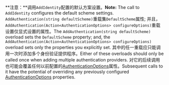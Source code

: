 <span data-ttu-id="0d4e9-101">**注意：**调用`AddIdentity`配置的默认方案设置。</span><span class="sxs-lookup"><span data-stu-id="0d4e9-101">**Note:** The call to `AddIdentity` configures the default scheme settings.</span></span> <span data-ttu-id="0d4e9-102">`AddAuthentication(string defaultScheme)`重载集`DefaultScheme`属性; 并且，`AddAuthentication(Action<AuthenticationOptions> configureOptions)`重载设置仅显式设置的属性。</span><span class="sxs-lookup"><span data-stu-id="0d4e9-102">The `AddAuthentication(string defaultScheme)` overload sets the `DefaultScheme` property; and, the `AddAuthentication(Action<AuthenticationOptions> configureOptions)` overload sets only the properties you explicitly set.</span></span> <span data-ttu-id="0d4e9-103">其中的任一重载应只能调用一次时添加多个身份验证提供程序。</span><span class="sxs-lookup"><span data-stu-id="0d4e9-103">Either of these overloads should only be called once when adding multiple authentication providers.</span></span> <span data-ttu-id="0d4e9-104">对它的后续调用也可能会覆盖任何以前配置的[AuthenticationOptions](https://docs.microsoft.com/aspnet/core/api/microsoft.aspnetcore.builder.authenticationoptions)属性。</span><span class="sxs-lookup"><span data-stu-id="0d4e9-104">Subsequent calls to it have the potential of overriding any previously configured [AuthenticationOptions](https://docs.microsoft.com/aspnet/core/api/microsoft.aspnetcore.builder.authenticationoptions) properties.</span></span>